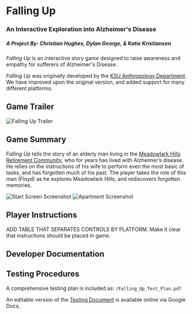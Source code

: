 # Falling Up
### An Interactive Exploration into Alzheimer's Disease
##### A Project By: Christian Hughes, Dylan George, & Katie Kristiansen

_Falling Up_ is an interactive story game designed to raise awareness and empathy for sufferers of Alzheimer's Disease.

_Falling Up_ was originally developed by the [KSU Anthropology Department](https://www.k-state.edu/sasw/anth/). We have improved upon the original version, and added support for many different platforms.


## Game Trailer
![Falling Up Trailer](http://i.imgur.com/7dVxzRE.png)


## Game Summary
_Falling Up_ tells the story of an elderly man living in the [Meadowlark Hills Retirement Community](http://www.meadowlark.org), who for years has lived with Alzheimer’s disease. He relies on the instructions of his wife to perform even the most basic of tasks, and has forgotten much of his past. The player takes the role of this man (Floyd) as he explores Meadowlark Hills, and rediscovers forgotten memories.

![Start Screen Screenshot](http://i.imgur.com/L7FRiQd.png)
![Apartment Screenshot](http://i.imgur.com/J77QWGn.png)

## Player Instructions
ADD TABLE THAT SEPARATES CONTROLS BY PLATFORM. Make it clear that instructions should be placed in game.

## Developer Documentation

## Testing Procedures
A comprehensive testing plan is included as:
```/Falling_Up_Test_Plan.pdf```

An editable version of the [Testing Document](https://docs.google.com/document/d/1JRRk8aNslYpcutnF0-EPZ1ZKUrV0vxHIQb4KtBZh7zw/edit) is available online via Google Docs.
